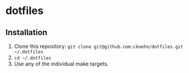 # dotfiles

## Installation
1. Clone this repository: `git clone git@github.com:ckoehn/dotfiles.git ~/.dotfiles`
2. `cd ~/.dotfiles`
3. Use any of the individual make targets.
